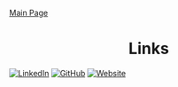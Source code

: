 [Main Page](../index.html)

<h1 align="center">Links</h1>

[![LinkedIn](https://img.shields.io/badge/LinkedIn-0077B5?style=for-the-badge&logo=linkedin&logoColor=white)](https://www.linkedin.com/in/tyler-flar)
[![GitHub](https://img.shields.io/badge/GitHub-100000?style=for-the-badge&logo=github&logoColor=white)](https://github.com/TylerFlar)
[![Website](https://img.shields.io/badge/Website-FF5722?style=for-the-badge&logo=google-chrome&logoColor=white)](https://tylerflar.com)